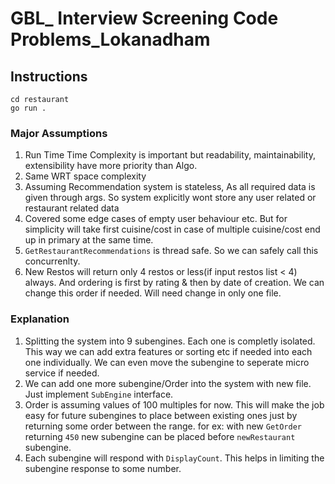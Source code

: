 # GBL_ Interview Screening Code Problems_Lokanadham

## Instructions
```
cd restaurant
go run .
```

### Major Assumptions
1. Run Time Time Complexity is important but readability, maintainability, extensibility have more priority than Algo.
2. Same WRT space complexity
3. Assuming Recommendation system is stateless, As all required data is given through args. So system explicitly wont store any user related or restaurant related data
4. Covered some edge cases of empty user behaviour etc. But for simplicity will take first cuisine/cost in case of multiple cuisine/cost end up in primary at the same time.
5. `GetRestaurantRecommendations` is thread safe. So we can safely call this concurrenlty.
6. New Restos will return only 4 restos or less(if input restos list < 4) always. And ordering is first by rating & then by date of creation. We can change this order if needed. Will need change in only one file.

### Explanation
1. Splitting the system into 9 subengines. Each one is completly isolated. This way we can add extra features or sorting etc if needed into each one individually. We can even move the subengine to seperate micro service if needed.
2. We can add one more subengine/Order into the system with new file. Just implement `SubEngine` interface.
3. Order is assuming values of 100 multiples for now. This will make the job easy for future subengines to place between existing ones just by returning some order between the range. for ex: with new `GetOrder` returning `450` new subengine can be placed before `newRestaurant` subengine.
4. Each subengine will respond with `DisplayCount`. This helps in limiting the subengine response to some number.
